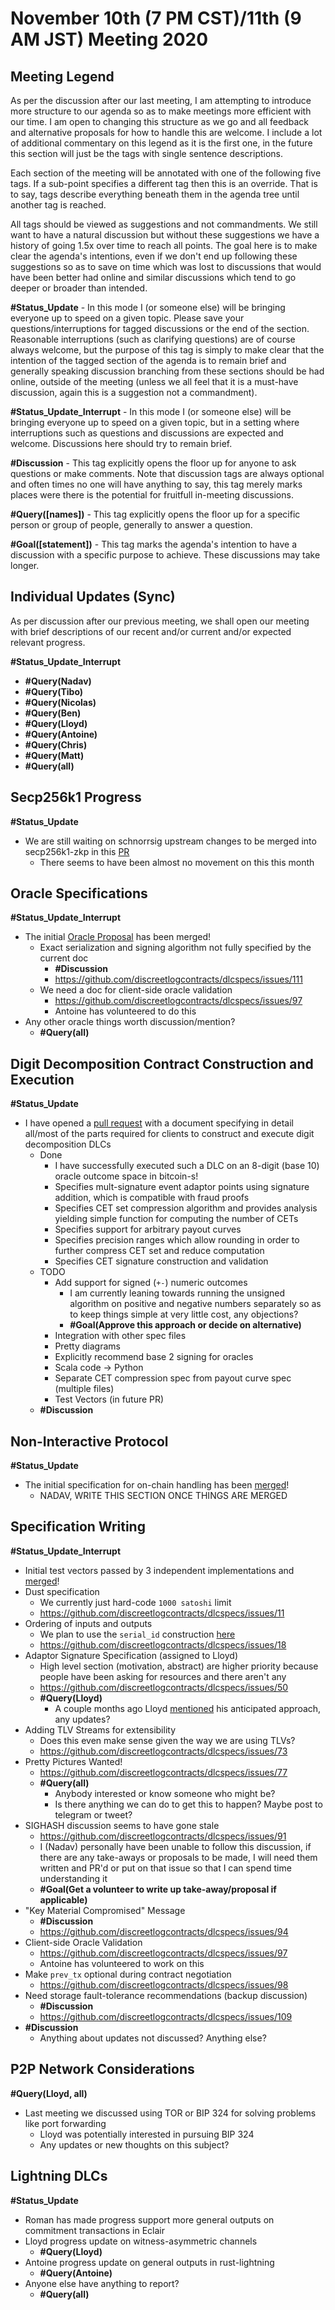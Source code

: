# November 10th (7 PM CST)/11th (9 AM JST) Meeting 2020

## Meeting Legend

As per the discussion after our last meeting, I am attempting to introduce more structure to our agenda so as to make meetings more efficient with our time.
I am open to changing this structure as we go and all feedback and alternative proposals for how to handle this are welcome.
I include a lot of additional commentary on this legend as it is the first one, in the future this section will just be the tags with single sentence descriptions. 

Each section of the meeting will be annotated with one of the following five tags.
If a sub-point specifies a different tag then this is an override.
That is to say, tags describe everything beneath them in the agenda tree until another tag is reached. 

All tags should be viewed as suggestions and not commandments.
We still want to have a natural discussion but without these suggestions we have a history of going 1.5x over time to reach all points.
The goal here is to make clear the agenda's intentions, even if we don't end up following these suggestions so as to save on time which was lost to discussions that would have been better had online and similar discussions which tend to go deeper or broader than intended.

**#Status_Update** - In this mode I (or someone else) will be bringing everyone up to speed on a given topic. Please save your questions/interruptions for tagged discussions or the end of the section.
Reasonable interruptions (such as clarifying questions) are of course always welcome, but the purpose of this tag is simply to make clear that the intention of the tagged section of the agenda is to remain brief and generally speaking discussion branching from these sections should be had online, outside of the meeting (unless we all feel that it is a must-have discussion, again this is a suggestion not a commandment).

**#Status_Update_Interrupt** - In this mode I (or someone else) will be bringing everyone up to speed on a given topic, but in a setting where interruptions such as questions and discussions are expected and welcome.
Discussions here should try to remain brief.

**#Discussion** - This tag explicitly opens the floor up for anyone to ask questions or make comments.
Note that discussion tags are always optional and often times no one will have anything to say, this tag merely marks places were there is the potential for fruitfull in-meeting discussions.

**#Query([names])** - This tag explicitly opens the floor up for a specific person or group of people, generally to answer a question.

**#Goal([statement])** - This tag marks the agenda's intention to have a discussion with a specific purpose to achieve. These discussions may take longer.

## Individual Updates (Sync)

As per discussion after our previous meeting, we shall open our meeting with brief descriptions of our recent and/or current and/or expected relevant progress.

**#Status_Update_Interrupt**

* **#Query(Nadav)**
* **#Query(Tibo)**
* **#Query(Nicolas)**
* **#Query(Ben)**
* **#Query(Lloyd)**
* **#Query(Antoine)**
* **#Query(Chris)**
* **#Query(Matt)**
* **#Query(all)**

## Secp256k1 Progress

**#Status_Update**

* We are still waiting on schnorrsig upstream changes to be merged into secp256k1-zkp in this [PR](https://github.com/ElementsProject/secp256k1-zkp/pull/103)
  * There seems to have been almost no movement on this this month

## Oracle Specifications

**#Status_Update_Interrupt**

* The initial [Oracle Proposal](https://github.com/discreetlogcontracts/dlcspecs/pull/55/) has been merged!
  * Exact serialization and signing algorithm not fully specified by the current doc
    * **#Discussion**
    * https://github.com/discreetlogcontracts/dlcspecs/issues/111
  * We need a doc for client-side oracle validation
    * https://github.com/discreetlogcontracts/dlcspecs/issues/97
    * Antoine has volunteered to do this
* Any other oracle things worth discussion/mention?
  * **#Query(all)**

## Digit Decomposition Contract Construction and Execution

**#Status_Update**

* I have opened a [pull request](https://github.com/discreetlogcontracts/dlcspecs/pull/110) with a document specifying in detail all/most of the parts required for clients to construct and execute digit decomposition DLCs
  * Done
    * I have successfully executed such a DLC on an 8-digit (base 10) oracle outcome space in bitcoin-s!
    * Specifies mult-signature event adaptor points using signature addition, which is compatible with fraud proofs
    * Specifies CET set compression algorithm and provides analysis yielding simple function for computing the number of CETs
    * Specifies support for arbitrary payout curves
    * Specifies precision ranges which allow rounding in order to further compress CET set and reduce computation
    * Specifies CET signature construction and validation
  * TODO
    * Add support for signed (`+-`) numeric outcomes
      * I am currently leaning towards running the unsigned algorithm on positive and negative numbers separately so as to keep things simple at very little cost, any objections?
      * **#Goal(Approve this approach or decide on alternative)**
    * Integration with other spec files
    * Pretty diagrams
    * Explicitly recommend base 2 signing for oracles
    * Scala code -> Python
    * Separate CET compression spec from payout curve spec (multiple files)
    * Test Vectors (in future PR)
  * **#Discussion**

## Non-Interactive Protocol

**#Status_Update**

* The initial specification for on-chain handling has been [merged](https://github.com/discreetlogcontracts/dlcspecs/pull/87)!
  * NADAV, WRITE THIS SECTION ONCE THINGS ARE MERGED

## Specification Writing

**#Status_Update_Interrupt**

* Initial test vectors passed by 3 independent implementations and [merged](https://github.com/discreetlogcontracts/dlcspecs/pull/100)!
* Dust specification
  * We currently just hard-code `1000 satoshi` limit
  * https://github.com/discreetlogcontracts/dlcspecs/issues/11
* Ordering of inputs and outputs
  * We plan to use the `serial_id` construction [here](https://github.com/niftynei/lightning-rfc/blob/1aa5dbe2987f0a0e79fa1d04718d91c6d01e07b2/02-peer-protocol.md#the-tx_add_output-message)
  * https://github.com/discreetlogcontracts/dlcspecs/issues/18
* Adaptor Signature Specification (assigned to Lloyd)
  * High level section (motivation, abstract) are higher priority because people have been asking for resources and there aren't any
  * https://github.com/discreetlogcontracts/dlcspecs/issues/50
  * **#Query(Lloyd)**
    * A couple months ago Lloyd [mentioned](https://github.com/discreetlogcontracts/dlcspecs/issues/50#issuecomment-693101689) his anticipated approach, any updates?
* Adding TLV Streams for extensibility
  * Does this even make sense given the way we are using TLVs?
  * https://github.com/discreetlogcontracts/dlcspecs/issues/73
* Pretty Pictures Wanted!
  * https://github.com/discreetlogcontracts/dlcspecs/issues/77
  * **#Query(all)**
    * Anybody interested or know someone who might be?
    * Is there anything we can do to get this to happen? Maybe post to telegram or tweet?
* SIGHASH discussion seems to have gone stale
  * https://github.com/discreetlogcontracts/dlcspecs/issues/91
  * I (Nadav) personally have been unable to follow this discussion, if there are any take-aways or proposals to be made, I will need them written and PR'd or put on that issue so that I can spend time understanding it
  * **#Goal(Get a volunteer to write up take-away/proposal if applicable)**
* "Key Material Compromised" Message
  * **#Discussion**
  * https://github.com/discreetlogcontracts/dlcspecs/issues/94
* Client-side Oracle Validation
  * https://github.com/discreetlogcontracts/dlcspecs/issues/97
  * Antoine has volunteered to work on this
* Make `prev_tx` optional during contract negotiation
  * https://github.com/discreetlogcontracts/dlcspecs/issues/98
* Need storage fault-tolerance recommendations (backup discussion)
  * **#Discussion**
  * https://github.com/discreetlogcontracts/dlcspecs/issues/109
* **#Discussion**
  * Anything about updates not discussed? Anything else?

## P2P Network Considerations

**#Query(Lloyd, all)**

* Last meeting we discussed using TOR or BIP 324 for solving problems like port forwarding
  * Lloyd was potentially interested in pursuing BIP 324
  * Any updates or new thoughts on this subject?

## Lightning DLCs

**#Status_Update**

* Roman has made progress support more general outputs on commitment transactions in Eclair
* Lloyd progress update on witness-asymmetric channels
  * **#Query(Lloyd)**
* Antoine progress update on general outputs in rust-lightning
  * **#Query(Antoine)**
* Anyone else have anything to report?
  * **#Query(all)**